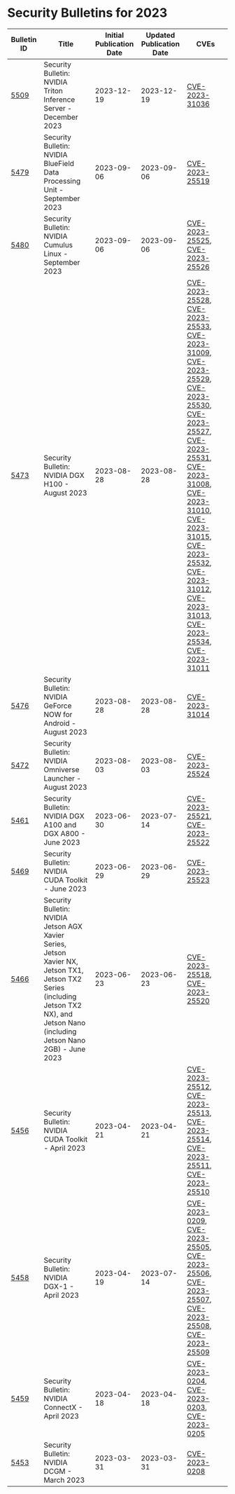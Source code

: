 # Security Bulletins for 2023

| Bulletin ID | Title | Initial Publication Date | Updated Publication Date | CVEs |
|-------------|-------|-------------------------|-------------------------|------|
| [5509](5509/5509.md) | Security Bulletin: NVIDIA Triton Inference Server - December 2023 | 2023-12-19 | 2023-12-19 | [CVE-2023-31036](5509/CVE-2023-31036.json) |
| [5479](5479/5479.md) | Security Bulletin: NVIDIA BlueField Data Processing Unit - September 2023 | 2023-09-06 | 2023-09-06 | [CVE-2023-25519](5479/CVE-2023-25519.json) |
| [5480](5480/5480.md) | Security Bulletin: NVIDIA Cumulus Linux - September 2023 | 2023-09-06 | 2023-09-06 | [CVE-2023-25525](5480/CVE-2023-25525.json), [CVE-2023-25526](5480/CVE-2023-25526.json) |
| [5473](5473/5473.md) | Security Bulletin: NVIDIA DGX H100 - August 2023 | 2023-08-28 | 2023-08-28 | [CVE-2023-25528](5473/CVE-2023-25528.json), [CVE-2023-25533](5473/CVE-2023-25533.json), [CVE-2023-31009](5473/CVE-2023-31009.json), [CVE-2023-25529](5473/CVE-2023-25529.json), [CVE-2023-25530](5473/CVE-2023-25530.json), [CVE-2023-25527](5473/CVE-2023-25527.json), [CVE-2023-25531](5473/CVE-2023-25531.json), [CVE-2023-31008](5473/CVE-2023-31008.json), [CVE-2023-31010](5473/CVE-2023-31010.json), [CVE-2023-31015](5473/CVE-2023-31015.json), [CVE-2023-25532](5473/CVE-2023-25532.json), [CVE-2023-31012](5473/CVE-2023-31012.json), [CVE-2023-31013](5473/CVE-2023-31013.json), [CVE-2023-25534](5473/CVE-2023-25534.json), [CVE-2023-31011](5473/CVE-2023-31011.json) |
| [5476](5476/5476.md) | Security Bulletin: NVIDIA GeForce NOW for Android - August 2023 | 2023-08-28 | 2023-08-28 | [CVE-2023-31014](5476/CVE-2023-31014.json) |
| [5472](5472/5472.md) | Security Bulletin: NVIDIA Omniverse Launcher - August 2023 | 2023-08-03 | 2023-08-03 | [CVE-2023-25524](5472/CVE-2023-25524.json) |
| [5461](5461/5461.md) | Security Bulletin: NVIDIA DGX A100 and DGX A800 - June 2023 | 2023-06-30 | 2023-07-14 | [CVE-2023-25521](5461/CVE-2023-25521.json), [CVE-2023-25522](5461/CVE-2023-25522.json) |
| [5469](5469/5469.md) | Security Bulletin: NVIDIA CUDA Toolkit - June 2023 | 2023-06-29 | 2023-06-29 | [CVE-2023-25523](5469/CVE-2023-25523.json) |
| [5466](5466/5466.md) | Security Bulletin: NVIDIA Jetson AGX Xavier Series, Jetson Xavier NX, Jetson TX1, Jetson TX2 Series (including Jetson TX2 NX), and Jetson Nano (including Jetson Nano 2GB) - June 2023 | 2023-06-23 | 2023-06-23 | [CVE-2023-25518](5466/CVE-2023-25518.json), [CVE-2023-25520](5466/CVE-2023-25520.json) |
| [5456](5456/5456.md) | Security Bulletin: NVIDIA CUDA Toolkit - April 2023 | 2023-04-21 | 2023-04-21 | [CVE-2023-25512](5456/CVE-2023-25512.json), [CVE-2023-25513](5456/CVE-2023-25513.json), [CVE-2023-25514](5456/CVE-2023-25514.json), [CVE-2023-25511](5456/CVE-2023-25511.json), [CVE-2023-25510](5456/CVE-2023-25510.json) |
| [5458](5458/5458.md) | Security Bulletin: NVIDIA DGX-1 - April 2023 | 2023-04-19 | 2023-07-14 | [CVE-2023-0209](5458/CVE-2023-0209.json), [CVE-2023-25505](5458/CVE-2023-25505.json), [CVE-2023-25506](5458/CVE-2023-25506.json), [CVE-2023-25507](5458/CVE-2023-25507.json), [CVE-2023-25508](5458/CVE-2023-25508.json), [CVE-2023-25509](5458/CVE-2023-25509.json) |
| [5459](5459/5459.md) | Security Bulletin: NVIDIA ConnectX - April 2023 | 2023-04-18 | 2023-04-18 | [CVE-2023-0204](5459/CVE-2023-0204.json), [CVE-2023-0203](5459/CVE-2023-0203.json), [CVE-2023-0205](5459/CVE-2023-0205.json) |
| [5453](5453/5453.md) | Security Bulletin: NVIDIA DCGM - March 2023 | 2023-03-31 | 2023-03-31 | [CVE-2023-0208](5453/CVE-2023-0208.json) |
